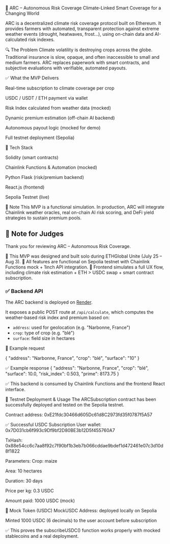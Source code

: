 🌾 ARC – Autonomous Risk Coverage
Climate-Linked Smart Coverage for a Changing World

ARC is a decentralized climate risk coverage protocol built on Ethereum.
It provides farmers with automated, transparent protection against extreme weather events (drought, heatwaves, frost…), using on-chain data and AI-calculated risk indexes.

🔍 The Problem
Climate volatility is destroying crops across the globe.
Traditional insurance is slow, opaque, and often inaccessible to small and medium farmers.
ARC replaces paperwork with smart contracts, and subjective evaluations with verifiable, automated payouts.

✅ What the MVP Delivers

Real-time subscription to climate coverage per crop

USDC / USDT / ETH payment via wallet

Risk Index calculated from weather data (mocked)

Dynamic premium estimation (off-chain AI backend)

Autonomous payout logic (mocked for demo)

Full testnet deployment (Sepolia)

🧱 Tech Stack

Solidity (smart contracts)

Chainlink Functions & Automation (mocked)

Python Flask (risk/premium backend)

React.js (frontend)

Sepolia Testnet (live)

📘 Note
This MVP is a functional simulation.
In production, ARC will integrate Chainlink weather oracles, real on-chain AI risk scoring, and DeFi yield strategies to sustain premium pools.

## 📩 Note for Judges

Thank you for reviewing ARC – Autonomous Risk Coverage.

🔹 This MVP was designed and built solo during ETHGlobal Unite (July 25 – Aug 3).
🔹 All features are functional on Sepolia testnet with Chainlink Functions mock + 1inch API integration.
🔹 Frontend simulates a full UX flow, including climate risk estimation + ETH > USDC swap + smart contract subscription.



### ✅ Backend API

The ARC backend is deployed on [Render](https://render.com).

It exposes a public POST route at `/api/calculate`, which computes the weather-based risk index and premium based on:

- `address`: used for geolocation (e.g. "Narbonne, France")
- `crop`: type of crop (e.g. "blé")
- `surface`: field size in hectares

🧪 Example request 

{
  "address": "Narbonne, France",
  "crop": "blé",
  "surface": "10"
}

✅ Example response
{
  "address": "Narbonne, France",
  "crop": "blé",
  "surface": 10.0,
  "risk_index": 0.503,
  "prime": 8173.75
}

✅ This backend is consumed by Chainlink Functions and the frontend React interface.

🚀 Testnet Deployment & Usage
The ARCSubscription contract has been successfully deployed and tested on the Sepolia testnet.

Contract address: 0xE21fdc30466d605Dc61d8C2973fd35f0787f5A57 

✅ Successful USDC Subscription
User wallet: 0x7D031cb6f993c9Df9bf2D80BE3b12D5f455760A7

TxHash: 0x88e54cc6c7aa8f92c7f90bf1b3eb7b066cddae9bdef1d472461e07c3d10d8f1822

Parameters:
Crop: maize

Area: 10 hectares

Duration: 30 days

Price per kg: 0.3 USDC

Amount paid: 1000 USDC (mock)

🧪 Mock Token (USDC)
MockUSDC Address: deployed locally on Sepolia

Minted 1000 USDC (6 decimals) to the user account before subscription

✅ This proves the subscribeUSDC() function works properly with mocked stablecoins and a real deployment.

